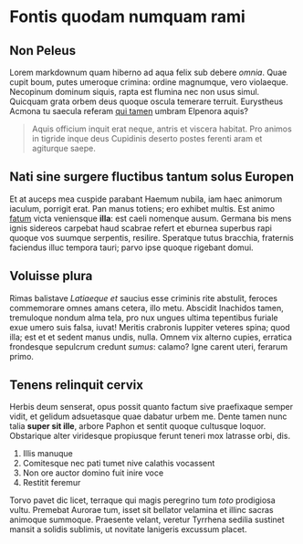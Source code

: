 # Fontis quodam numquam rami

## Non Peleus

Lorem markdownum quam hiberno ad aqua felix sub debere *omnia*. Quae cupit boum,
putes umeroque crimina: ordine magnumque, vero violaeque. Necopinum dominum
siquis, rapta est flumina nec non usus simul. Quicquam grata orbem deus quoque
oscula temerare terruit. Eurystheus Acmona tu saecula referam [qui
tamen](#ea-mirumque) umbram Elpenora aquis?

> Aquis officium inquit erat neque, antris et viscera habitat. Pro animos in
> tigride inque deus Cupidinis deserto postes ferenti aram et agiturque saepe.

## Nati sine surgere fluctibus tantum solus Europen

Et at auceps mea cuspide parabant Haemum nubila, iam haec animorum iaculum,
porrigit erat. Pan manus totiens; ero exhibet multis. Est animo
[fatum](#inania-equis-furtum) victa veniensque **illa**: est caeli nomenque
ausum. Germana bis mens ignis sidereos carpebat haud scabrae refert et eburnea
superbus rapi quoque vos suumque serpentis, resilire. Speratque tutus bracchia,
fraternis faciendus illuc tempora tauri; parvo ipse quoque rigebant domui.

## Voluisse plura

Rimas balistave *Latiaeque et* saucius esse criminis rite abstulit, feroces
commemorare omnes amans cetera, illo metu. Abscidit Inachidos tamen, tremuloque
nondum alma tela, pro nux ungues ultima tepentibus furiale exue umero suis
falsa, iuvat! Meritis crabronis Iuppiter veteres spina; quod illa; est et et
sedent manus undis, nulla. Omnem vix alterno cupies, erratica frondesque
sepulcrum credunt *sumus*: calamo? Igne carent uteri, ferarum primo.

## Tenens relinquit cervix

Herbis deum senserat, opus possit quanto factum sive praefixaque semper vidit,
et gelidum adsuetasque quae dabatur urbem me. Dente tamen nunc talia **super sit
ille**, arbore Paphon et sentit quoque cultusque loquor. Obstarique alter
viridesque propiusque ferunt teneri mox latrasse orbi, dis.

1. Illis manuque
2. Comitesque nec pati tumet nive calathis vocassent
3. Non ore auctor domino fuit inire voce
4. Restitit feremur

Torvo pavet dic licet, terraque qui magis peregrino tum *toto* prodigiosa vultu.
Premebat Aurorae tum, isset sit bellator velamina et illinc sacras animoque
summoque. Praesente velant, veretur Tyrrhena sedilia sustinet mansit a solidis
sublimis, ut novitate lanigeris excussum placet.

